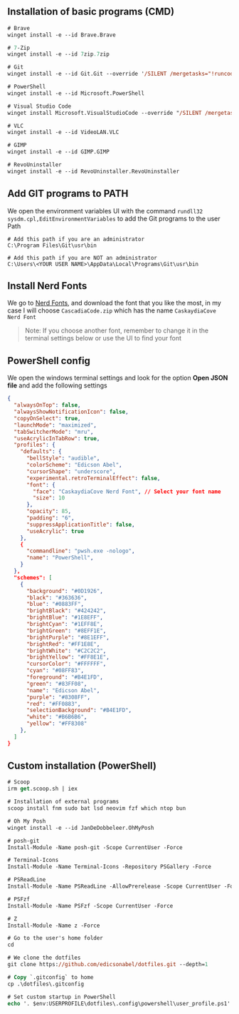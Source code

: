 ## Installation of basic programs (CMD)
```ps
# Brave
winget install -e --id Brave.Brave

# 7-Zip
winget install -e --id 7zip.7zip

# Git
winget install -e --id Git.Git --override '/SILENT /mergetasks="!runcode,gitbashhere,gitguihere"'

# PowerShell
winget install -e --id Microsoft.PowerShell

# Visual Studio Code
winget install Microsoft.VisualStudioCode --override "/SILENT /mergetasks=!runcode,addcontextmenufiles,addcontextmenufolders"

# VLC
winget install -e --id VideoLAN.VLC

# GIMP
winget install -e --id GIMP.GIMP

# RevoUninstaller
winget install -e --id RevoUninstaller.RevoUninstaller
```

## Add GIT programs to PATH
We open the environment variables UI with the command `rundll32 sysdm.cpl,EditEnvironmentVariables` to add the Git programs to the user Path
```
# Add this path if you are an administrator
C:\Program Files\Git\usr\bin

# Add this path if you are NOT an administrator
C:\Users\<YOUR USER NAME>\AppData\Local\Programs\Git\usr\bin
```

## Install Nerd Fonts
We go to [Nerd Fonts](https://github.com/ryanoasis/nerd-fonts/releases), and download the font that you like the most, in my case I will choose `CascadiaCode.zip` which has the name `CaskaydiaCove Nerd Font`

> Note: If you choose another font, remember to change it in the terminal settings below or use the UI to find your font

## PowerShell config
We open the windows terminal settings and look for the option **Open JSON file** and add the following settings
```json
{
  "alwaysOnTop": false,
  "alwaysShowNotificationIcon": false,
  "copyOnSelect": true,
  "launchMode": "maximized",
  "tabSwitcherMode": "mru",
  "useAcrylicInTabRow": true,
  "profiles": {
    "defaults": {
      "bellStyle": "audible",
      "colorScheme": "Edicson Abel",
      "cursorShape": "underscore",
      "experimental.retroTerminalEffect": false,
      "font": {
        "face": "CaskaydiaCove Nerd Font", // Select your font name
        "size": 10
      },
      "opacity": 85,
      "padding": "6",
      "suppressApplicationTitle": false,
      "useAcrylic": true
    },
    {
      "commandline": "pwsh.exe -nologo",
      "name": "PowerShell",
    }
  },
  "schemes": [
    {
      "background": "#0D1926",
      "black": "#363636",
      "blue": "#0883FF",
      "brightBlack": "#424242",
      "brightBlue": "#1E8EFF",
      "brightCyan": "#1EFF8E",
      "brightGreen": "#8EFF1E",
      "brightPurple": "#8E1EFF",
      "brightRed": "#FF1E8E",
      "brightWhite": "#C2C2C2",
      "brightYellow": "#FF8E1E",
      "cursorColor": "#FFFFFF",
      "cyan": "#08FF83",
      "foreground": "#B4E1FD",
      "green": "#83FF08",
      "name": "Edicson Abel",
      "purple": "#8308FF",
      "red": "#FF0883",
      "selectionBackground": "#B4E1FD",
      "white": "#B6B6B6",
      "yellow": "#FF8308"
    },
  ]
}
```

## Custom installation (PowerShell)
```ps
# Scoop
irm get.scoop.sh | iex

# Installation of external programs
scoop install fnm sudo bat lsd neovim fzf which ntop bun

# Oh My Posh
winget install -e --id JanDeDobbeleer.OhMyPosh

# posh-git
Install-Module -Name posh-git -Scope CurrentUser -Force

# Terminal-Icons
Install-Module -Name Terminal-Icons -Repository PSGallery -Force

# PSReadLine
Install-Module -Name PSReadLine -AllowPrerelease -Scope CurrentUser -Force -SkipPublisherCheck

# PSFzf
Install-Module -Name PSFzf -Scope CurrentUser -Force

# Z
Install-Module -Name z -Force

# Go to the user's home folder
cd

# We clone the dotfiles
git clone https://github.com/edicsonabel/dotfiles.git --depth=1

# Copy `.gitconfig` to home
cp .\dotfiles\.gitconfig

# Set custom startup in PowerShell
echo '. $env:USERPROFILE\dotfiles\.config\powershell\user_profile.ps1' > $PROFILE.CurrentUserCurrentHost
```